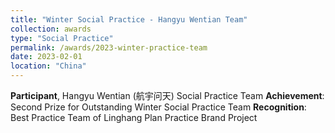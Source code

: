 ```yaml
---
title: "Winter Social Practice - Hangyu Wentian Team"
collection: awards
type: "Social Practice"
permalink: /awards/2023-winter-practice-team
date: 2023-02-01
location: "China"
---
```


**Participant**, Hangyu Wentian (航宇问天) Social Practice Team
**Achievement**: Second Prize for Outstanding Winter Social Practice Team
**Recognition**: Best Practice Team of Linghang Plan Practice Brand Project
